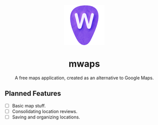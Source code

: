 <div align="center">
  <a href="https://github.com/dowonut/mwaps">
    <img src="web/public/icon_1024.png" alt="Logo" width="128" height="128">
  </a>

  <h1 align="center">mwaps</h1>

  <p align="center">
    A free maps application, created as an alternative to Google Maps.
  </p>
</div>

## Planned Features

- [ ] Basic map stuff.
- [ ] Consolidating location reviews.
- [ ] Saving and organizing locations.
